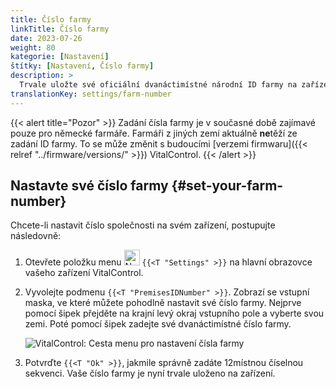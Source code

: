 ```yaml
---
title: Číslo farmy
linkTitle: Číslo farmy
date: 2023-07-26
weight: 80
kategorie: [Nastavení]
štítky: [Nastavení, Číslo farmy]
description: >
  Trvale uložte své oficiální dvanáctimístné národní ID farmy na zařízení VitalControl.
translationKey: settings/farm-number
---
```

{{< alert title="Pozor" >}}
Zadání čísla farmy je v současné době zajímavé pouze pro německé farmáře. Farmáři z jiných zemí aktuálně **ne**těží ze zadání ID farmy. To se může změnit s budoucími [verzemi firmwaru]({{< relref "../firmware/versions/" >}}) VitalControl.
{{< /alert >}}

## Nastavte své číslo farmy {#set-your-farm-number}

Chcete-li nastavit číslo společnosti na svém zařízení, postupujte následovně:

1. Otevřete položku menu <img src="/icons/gear.svg" width="25" align="bottom" alt="Nastavení" /> `{{<T "Settings" >}}` na hlavní obrazovce vašeho zařízení VitalControl.

2. Vyvolejte podmenu `{{<T "PremisesIDNumber" >}}`. Zobrazí se vstupní maska, ve které můžete pohodlně nastavit své číslo farmy. Nejprve pomocí šipek přejděte na krajní levý okraj vstupního pole a vyberte svou zemi. Poté pomocí šipek zadejte své dvanáctimístné číslo farmy.

   ![VitalControl: Cesta menu pro nastavení čísla farmy](../images/farm-number.png "Nastavení čísla farmy")

3. Potvrďte `{{<T "Ok" >}}`, jakmile správně zadáte 12místnou číselnou sekvenci. Vaše číslo farmy je nyní trvale uloženo na zařízení.

